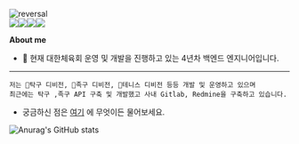![reversal](https://capsule-render.vercel.app/api?type=wave&color=auto&fontColor=216aff&height=200&text=Hello%20My%20Repositiry!)  
<img src="https://img.shields.io/badge/Java-6DB33F?style=for-the-badge&logo=Java&logoColor=white"/><img src="https://img.shields.io/badge/nodejs-F7DF1E?style=for-the-badge&logo=javascript&logoColor=white"><img src="https://img.shields.io/badge/javascript-F7DF1E?style=for-the-badge&logo=javascript&logoColor=white"><img src="https://img.shields.io/badge/spring-6DB33F?style=for-the-badge&logo=javascript&logoColor=white">  

**About me**  
 - 🔭 현재 대한체육회 운영 및 개발을 진행하고 있는 4년차 백엔드 엔지니어입니다.  
---

    저는 🏓탁구 디비전, 🏐족구 디비전, 🎾테니스 디비전 등등 개발 및 운영하고 있으며
    최근에는 탁구 ,족구 API 구축 및 개발했고 사내 Gitlab, Redmine을 구축하고 있습니다.


 - 궁금하신 점은 [여기](https://github.com/eunsoo8606/eunsoo8606/issues) 에 무엇이든 물어보세요.  

![Anurag's GitHub stats](https://github-readme-stats.vercel.app/api?username=anuraghazra&show_icons=true&theme=transparent)


